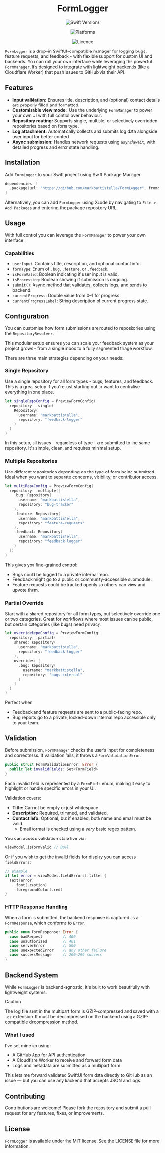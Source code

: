 <!-- markdownlint-disable MD033 MD041 -->
<div align="center">

# FormLogger

![Swift Versions](https://img.shields.io/endpoint?url=https%3A%2F%2Fswiftpackageindex.com%2Fapi%2Fpackages%2Fmarkbattistella%2FFormLogger%2Fbadge%3Ftype%3Dswift-versions)

![Platforms](https://img.shields.io/endpoint?url=https%3A%2F%2Fswiftpackageindex.com%2Fapi%2Fpackages%2Fmarkbattistella%2FFormLogger%2Fbadge%3Ftype%3Dplatforms)

![Licence](https://img.shields.io/badge/Licence-MIT-white?labelColor=blue&style=flat)

</div>

`FormLogger` is a drop-in SwiftUI-compatible manager for logging bugs, feature requests, and feedback - with flexible support for custom UI and backends. You can roll your own interface while leveraging the powerful `FormManager`. It’s designed to integrate with lightweight backends (like a Cloudflare Worker) that push issues to GitHub via their API.

## Features

- **Input validation:** Ensures title, description, and (optional) contact details are properly filled and formatted.
- **Customisable view model:** Use the underlying `FormManager` to power your own UI with full control over behaviour.
- **Repository routing:** Supports single, multiple, or selectively overridden repositories based on form type.
- **Log attachment:** Automatically collects and submits log data alongside user input for better context.
- **Async submission:** Handles network requests using `async`/`await`, with detailed progress and error state handling.

## Installation

Add `FormLogger` to your Swift project using Swift Package Manager.

```swift
dependencies: [
  .package(url: "https://github.com/markbattistella/FormLogger", from: "1.0.0")
]
```

Alternatively, you can add `FormLogger` using Xcode by navigating to `File > Add Packages` and entering the package repository URL.

## Usage

With full control you can leverage the `FormManager` to power your own interface:

### Capabilities

- `userInput`: Contains title, description, and optional contact info.
- `formType`: Enum of `.bug`, `.feature`, or `.feedback`.
- `isFormValid`: Boolean indicating if user input is valid.
- `isProcessing`: Boolean showing if submission is ongoing.
- `submit()`: Async method that validates, collects logs, and sends to backend.
- `currentProgress`: Double value from 0–1 for progress.
- `currentProgressLabel`: String description of current progress state.

## Configuration

You can customise how form submissions are routed to repositories using the `RepositoryResolver`.

This modular setup ensures you can scale your feedback system as your project grows - from a single inbox to a fully segmented triage workflow.

There are three main strategies depending on your needs:

### Single Repository

Use a single repository for all form types - bugs, features, and feedback. This is a great setup if you're just starting out or want to centralise everything in one place.

```swift
let singleRepoConfig = PreviewFormConfig(
  repository: .single(
    Repository(
      username: "markbattistella",
      repository: "feedback-logger"
    )
  )
)
```

In this setup, all issues - regardless of type - are submitted to the same repository. It's simple, clean, and requires minimal setup.

### Multiple Repositories

Use different repositories depending on the type of form being submitted. Ideal when you want to separate concerns, visibility, or contributor access.

```swift
let multiRepoConfig = PreviewFormConfig(
  repository: .multiple([
    .bug: Repository(
      username: "markbattistella",
      repository: "bug-tracker"
    ),
    .feature: Repository(
      username: "markbattistella",
      repository: "feature-requests"
    ),
    .feedback: Repository(
      username: "markbattistella",
      repository: "feedback-logger"
    )
  ])
)
```

This gives you fine-grained control:

- Bugs could be logged to a private internal repo.
- Feedback might go to a public or community-accessible submodule.
- Feature requests could be tracked openly so others can view and upvote them.

### Partial Override

Start with a shared repository for all form types, but selectively override one or two categories. Great for workflows where most issues can be public, but certain categories (like bugs) need privacy.

```swift
let overrideRepoConfig = PreviewFormConfig(
  repository: .partial(
    shared: Repository(
      username: "markbattistella",
      repository: "feedback-logger"
    ),
    overrides: [
      .bug: Repository(
        username: "markbattistella",
        repository: "bugs-internal"
      )
    ]
  )
)
```

Perfect when:

- Feedback and feature requests are sent to a public-facing repo.
- Bug reports go to a private, locked-down internal repo accessible only to your team.

## Validation

Before submission, `FormManager` checks the user’s input for completeness and correctness. If validation fails, it throws a `FormValidationError`.

```swift
public struct FormValidationError: Error {
  public let invalidFields: Set<FormField>
}
```

Each invalid field is represented by a `FormField` enum, making it easy to highlight or handle specific errors in your UI.

Validation covers:

- **Title:** Cannot be empty or just whitespace.
- **Description:** Required, trimmed, and validated.
- **Contact Info:** Optional, but if enabled, both name and email must be valid.
  - Email format is checked using a *very* basic regex pattern.

You can access validation state live via:

```swift
viewModel.isFormValid // Bool
```

Or if you wish to get the invalid fields for display you can access `fieldErrors`:

```swift
// example
if let error = viewModel.fieldErrors[.title] {
  Text(error)
    .font(.caption)
    .foregroundColor(.red)
}
```

### HTTP Response Handling

When a form is submitted, the backend response is captured as a `FormResponse`, which conforms to `Error`.

```swift
public enum FormResponse: Error {
  case badRequest         // 400
  case unauthorized       // 401
  case serverError        // 500
  case unexpectedError    // any other failure
  case successMessage     // 200–299 success
}
```

## Backend System

While `FormLogger` is backend-agnostic, it's built to work beautifully with lightweight systems.

> [!CAUTION]
> The log file sent in the multipart form is GZIP-compressed and saved with a `.gz` extension. It must be decompressed on the backend using a GZIP-compatible decompression method.

### What I used

I’ve set mine up using:

- A GitHub App for API authentication
- A Cloudflare Worker to receive and forward form data
- Logs and metadata are submitted as a multipart form

<!-- > [!TIP] -->
<!-- > I wrote about [my setup](https://markbattistella.com/<TO-FILL>) and how to set your own up. -->

This lets me forward validated SwiftUI form data directly to GitHub as an issue — but you can use any backend that accepts JSON and logs.

## Contributing

Contributions are welcome! Please fork the repository and submit a pull request for any features, fixes, or improvements.

## License

`FormLogger` is available under the MIT license. See the LICENSE file for more information.
